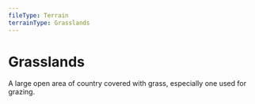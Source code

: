 ```yaml
---
fileType: Terrain
terrainType: Grasslands
---
```

# Grasslands
A large open area of country covered with grass, especially one used for grazing.